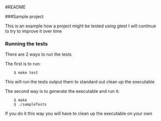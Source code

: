#README

###Sample project

This is an example how a project might be tested using gtest
I will continue to try to improve it over time

### Running the tests

There are 2 ways to run the tests

The first is to run:

```
	$ make test
```

This will run the tests output them to standard out clean up the executable

The second way is to generate the executable and run it:

```
	$ make
	$ ./sampleTests
```

If you do it this way you will have to clean up the executable on your own
